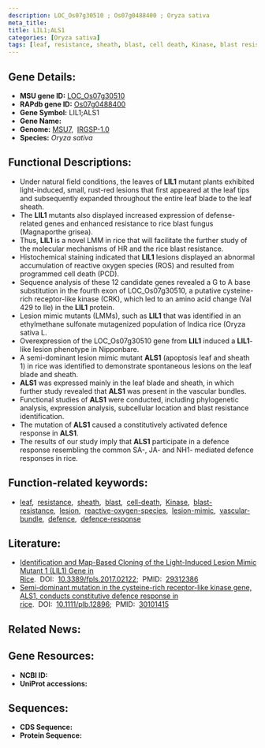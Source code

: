 ```yaml
---
description: LOC_Os07g30510 ; Os07g0488400 ; Oryza sativa
meta_title:
title: LIL1;ALS1
categories: [Oryza sativa]
tags: [leaf, resistance, sheath, blast, cell death, Kinase, blast resistance, lesion, reactive oxygen species, lesion mimic, vascular bundle, defence, defence response]
---
```


## Gene Details:
- **MSU gene ID:** [LOC_Os07g30510](http://rice.uga.edu/cgi-bin/ORF_infopage.cgi?orf=LOC_Os07g30510)  
- **RAPdb gene ID:** [Os07g0488400](https://rapdb.dna.affrc.go.jp/locus/?name=Os07g0488400)  
- **Gene Symbol:** LIL1;ALS1
- **Gene Name:**
- **Genome:**  [MSU7](http://rice.uga.edu/),&nbsp;&nbsp;[IRGSP-1.0](https://rapdb.dna.affrc.go.jp/download/irgsp1.html)
- **Species:** *Oryza sativa*

## Functional Descriptions:
   - Under natural field conditions, the leaves of **LIL1** mutant plants exhibited light-induced, small, rust-red lesions that first appeared at the leaf tips and subsequently expanded throughout the entire leaf blade to the leaf sheath.
   - The **LIL1** mutants also displayed increased expression of defense-related genes and enhanced resistance to rice blast fungus (Magnaporthe grisea).
   - Thus, **LIL1** is a novel LMM in rice that will facilitate the further study of the molecular mechanisms of HR and the rice blast resistance.
   - Histochemical staining indicated that **LIL1** lesions displayed an abnormal accumulation of reactive oxygen species (ROS) and resulted from programmed cell death (PCD).
   - Sequence analysis of these 12 candidate genes revealed a G to A base substitution in the fourth exon of LOC_Os07g30510, a putative cysteine-rich receptor-like kinase (CRK), which led to an amino acid change (Val 429 to Ile) in the **LIL1** protein.
   - Lesion mimic mutants (LMMs), such as **LIL1** that was identified in an ethylmethane sulfonate mutagenized population of Indica rice (Oryza sativa L.
   - Overexpression of the LOC_Os07g30510 gene from **LIL1** induced a **LIL1**-like lesion phenotype in Nipponbare.
   - A semi-dominant lesion mimic mutant **ALS1** (apoptosis leaf and sheath 1) in rice was identified to demonstrate spontaneous lesions on the leaf blade and sheath.
   - **ALS1** was expressed mainly in the leaf blade and sheath, in which further study revealed that **ALS1** was present in the vascular bundles.
   - Functional studies of **ALS1** were conducted, including phylogenetic analysis, expression analysis, subcellular location and blast resistance identification.
   - The mutation of **ALS1** caused a constitutively activated defence response in **ALS1**.
   - The results of our study imply that **ALS1** participate in a defence response resembling the common SA-, JA- and NH1- mediated defence responses in rice.

## Function-related keywords:
   - [leaf](/tags/leaf/),&nbsp;&nbsp;[resistance](/tags/resistance/),&nbsp;&nbsp;[sheath](/tags/sheath/),&nbsp;&nbsp;[blast](/tags/blast/),&nbsp;&nbsp;[cell-death](/tags/cell-death/),&nbsp;&nbsp;[Kinase](/tags/Kinase/),&nbsp;&nbsp;[blast-resistance](/tags/blast-resistance/),&nbsp;&nbsp;[lesion](/tags/lesion/),&nbsp;&nbsp;[reactive-oxygen-species](/tags/reactive-oxygen-species/),&nbsp;&nbsp;[lesion-mimic](/tags/lesion-mimic/),&nbsp;&nbsp;[vascular-bundle](/tags/vascular-bundle/),&nbsp;&nbsp;[defence](/tags/defence/),&nbsp;&nbsp;[defence-response](/tags/defence-response/)

## Literature:
   - [Identification and Map-Based Cloning of the Light-Induced Lesion Mimic Mutant 1 (LIL1) Gene in Rice](https://www.doi.org/10.3389/fpls.2017.02122).&nbsp;&nbsp;DOI:&nbsp;&nbsp;[10.3389/fpls.2017.02122](https://www.doi.org/10.3389/fpls.2017.02122);&nbsp;&nbsp;PMID:&nbsp;&nbsp;[29312386](https://pubmed.ncbi.nlm.nih.gov/29312386/)
   - [Semi-dominant mutation in the cysteine-rich receptor-like kinase gene, ALS1, conducts constitutive defence response in rice](https://www.doi.org/10.1111/plb.12896).&nbsp;&nbsp;DOI:&nbsp;&nbsp;[10.1111/plb.12896](https://www.doi.org/10.1111/plb.12896);&nbsp;&nbsp;PMID:&nbsp;&nbsp;[30101415](https://pubmed.ncbi.nlm.nih.gov/30101415/)

## Related News:

## Gene Resources:
- **NCBI ID:**  []()
- **UniProt accessions:** [](https://www.uniprot.org/uniprotkb//entry)

## Sequences:
- **CDS Sequence:**
- **Protein Sequence:**
